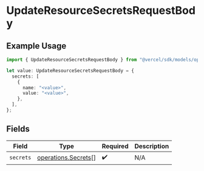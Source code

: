 # UpdateResourceSecretsRequestBody

## Example Usage

```typescript
import { UpdateResourceSecretsRequestBody } from "@vercel/sdk/models/operations/updateresourcesecrets.js";

let value: UpdateResourceSecretsRequestBody = {
  secrets: [
    {
      name: "<value>",
      value: "<value>",
    },
  ],
};
```

## Fields

| Field                                                      | Type                                                       | Required                                                   | Description                                                |
| ---------------------------------------------------------- | ---------------------------------------------------------- | ---------------------------------------------------------- | ---------------------------------------------------------- |
| `secrets`                                                  | [operations.Secrets](../../models/operations/secrets.md)[] | :heavy_check_mark:                                         | N/A                                                        |